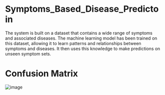 # Symptoms_Based_Disease_Predictoin
The system is built on a dataset that contains a wide range of symptoms and associated diseases. The machine learning model has been trained on this dataset, allowing it to learn patterns and relationships between symptoms and diseases. It then uses this knowledge to make predictions on unseen symptom sets.
# Confusion Matrix
![image](https://github.com/ShreyasSN/Symptoms_Based_Disease_Prediction/assets/91681619/b5f36f28-447a-4921-938e-ca7b8a699543)

